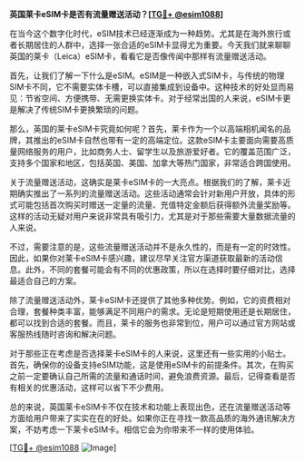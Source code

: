 **英国莱卡eSIM卡是否有流量赠送活动？[[TG💪+ @esim1088](https://t.me/s/esim1088)]**

在当今这个数字化时代，eSIM技术已经逐渐成为一种趋势。尤其是在海外旅行或者长期居住的人群中，选择一张合适的eSIM卡显得尤为重要。今天我们就来聊聊英国的莱卡（Leica）eSIM卡，看看它是否像传闻中那样有流量赠送活动。

首先，让我们了解一下什么是eSIM。eSIM是一种嵌入式SIM卡，与传统的物理SIM卡不同，它不需要实体卡槽，可以直接集成到设备中。这种技术的好处显而易见：节省空间、方便携带、无需更换实体卡。对于经常出国的人来说，eSIM卡更是解决了传统SIM卡更换繁琐的问题。

那么，英国的莱卡eSIM卡究竟如何呢？首先，莱卡作为一个以高端相机闻名的品牌，其推出的eSIM卡自然也带有一定的高端定位。这款eSIM卡主要面向需要高质量网络服务的用户，比如商务人士、留学生以及旅游爱好者。它的覆盖范围广泛，支持多个国家和地区，包括英国、美国、加拿大等热门国家，非常适合跨国使用。

关于流量赠送活动，这确实是莱卡eSIM卡的一大亮点。根据我们的了解，莱卡近期确实推出了一系列的流量赠送活动。这些活动通常会针对新用户开放，具体的形式可能包括首次购买时赠送一定量的流量、充值特定金额后获得额外流量奖励等。这样的活动无疑对用户来说非常具有吸引力，尤其是对于那些需要大量数据流量的人来说。

不过，需要注意的是，这些流量赠送活动并不是永久性的，而是有一定的时效性。因此，如果你对莱卡eSIM卡感兴趣，建议尽早关注官方渠道获取最新的活动信息。此外，不同的套餐可能会有不同的优惠政策，所以在选择时要仔细对比，选择最适合自己的方案。

除了流量赠送活动外，莱卡eSIM卡还提供了其他多种优势。例如，它的资费相对合理，套餐种类丰富，能够满足不同用户的需求。无论是短期使用还是长期居住，都可以找到合适的套餐。而且，莱卡的服务也非常到位，用户可以通过官方网站或客服热线随时咨询和解决问题。

对于那些正在考虑是否选择莱卡eSIM卡的人来说，这里还有一些实用的小贴士。首先，确保你的设备支持eSIM功能，这是使用eSIM卡的前提条件。其次，在购买之前一定要确认自己所需的流量和通话时间，避免浪费资源。最后，记得查看是否有相关的优惠活动，这样可以省下不少费用。

总的来说，英国莱卡eSIM卡不仅在技术和功能上表现出色，还在流量赠送活动等方面给用户带来了实实在在的好处。如果你正在寻找一款高品质的海外通讯解决方案，不妨考虑一下莱卡eSIM卡。相信它会为你带来不一样的使用体验。

[[TG💪+ @esim1088](https://t.me/s/esim1088) ![Image](https://i.postimg.cc/4NQfJmqS/Snipaste-2025-05-13-00-14-12.png)]